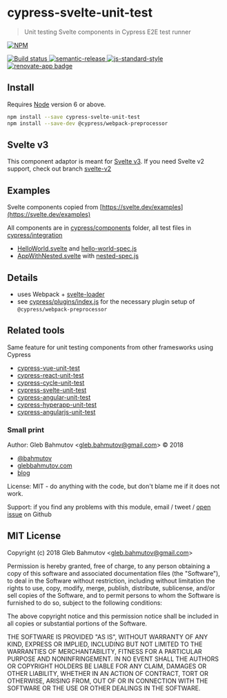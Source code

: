 # cypress-svelte-unit-test

> Unit testing Svelte components in Cypress E2E test runner

[![NPM][npm-icon] ][npm-url]

[![Build status][ci-image] ][ci-url]
[![semantic-release][semantic-image] ][semantic-url]
[![js-standard-style][standard-image]][standard-url]
[![renovate-app badge][renovate-badge]][renovate-app]

## Install

Requires [Node](https://nodejs.org/en/) version 6 or above.

```sh
npm install --save cypress-svelte-unit-test
npm install --save-dev @cypress/webpack-preprocessor
```

## Svelte v3

This component adaptor is meant for [Svelte v3](https://svelte.dev/blog/svelte-3-rethinking-reactivity). If you need Svelte v2 support, check out branch [svelte-v2](https://github.com/bahmutov/cypress-svelte-unit-test/tree/svelte-v2)

## Examples

Svelte components copied from [https://svelte.dev/examples](https://svelte.dev/examples)

All components are in [cypress/components](cypress/components) folder, all test files in [cypress/integration](cypress/integration)

* [HelloWorld.svelte](cypress/components/HelloWorld.svelte) and [hello-world-spec.js](cypress/integration/hello-world-spec.js)
* [AppWithNested.svelte](cypress/components/AppWithNested.svelte) with [nested-spec.js](cypress/integration/nested-spec.js)

## Details

* uses Webpack + [svelte-loader](https://github.com/sveltejs/svelte-loader)
* see [cypress/plugins/index.js](https://github.com/bahmutov/cypress-svelte-unit-test/blob/master/cypress/plugins/index.js) for the necessary plugin setup of `@cypress/webpack-preprocessor`

## Related tools

Same feature for unit testing components from other framesworks using Cypress

* [cypress-vue-unit-test](https://github.com/bahmutov/cypress-vue-unit-test)
* [cypress-react-unit-test](https://github.com/bahmutov/cypress-react-unit-test)
* [cypress-cycle-unit-test](https://github.com/bahmutov/cypress-cycle-unit-test)
* [cypress-svelte-unit-test](https://github.com/bahmutov/cypress-svelte-unit-test)
* [cypress-angular-unit-test](https://github.com/bahmutov/cypress-angular-unit-test)
* [cypress-hyperapp-unit-test](https://github.com/bahmutov/cypress-hyperapp-unit-test)
* [cypress-angularjs-unit-test](https://github.com/bahmutov/cypress-angularjs-unit-test)

### Small print

Author: Gleb Bahmutov &lt;gleb.bahmutov@gmail.com&gt; &copy; 2018

* [@bahmutov](https://twitter.com/bahmutov)
* [glebbahmutov.com](https://glebbahmutov.com)
* [blog](https://glebbahmutov.com/blog)

License: MIT - do anything with the code, but don't blame me if it does not work.

Support: if you find any problems with this module, email / tweet /
[open issue](https://github.com/bahmutov/cypress-svelte-unit-test/issues) on Github

## MIT License

Copyright (c) 2018 Gleb Bahmutov &lt;gleb.bahmutov@gmail.com&gt;

Permission is hereby granted, free of charge, to any person
obtaining a copy of this software and associated documentation
files (the "Software"), to deal in the Software without
restriction, including without limitation the rights to use,
copy, modify, merge, publish, distribute, sublicense, and/or sell
copies of the Software, and to permit persons to whom the
Software is furnished to do so, subject to the following
conditions:

The above copyright notice and this permission notice shall be
included in all copies or substantial portions of the Software.

THE SOFTWARE IS PROVIDED "AS IS", WITHOUT WARRANTY OF ANY KIND,
EXPRESS OR IMPLIED, INCLUDING BUT NOT LIMITED TO THE WARRANTIES
OF MERCHANTABILITY, FITNESS FOR A PARTICULAR PURPOSE AND
NONINFRINGEMENT. IN NO EVENT SHALL THE AUTHORS OR COPYRIGHT
HOLDERS BE LIABLE FOR ANY CLAIM, DAMAGES OR OTHER LIABILITY,
WHETHER IN AN ACTION OF CONTRACT, TORT OR OTHERWISE, ARISING
FROM, OUT OF OR IN CONNECTION WITH THE SOFTWARE OR THE USE OR
OTHER DEALINGS IN THE SOFTWARE.

[npm-icon]: https://nodei.co/npm/cypress-svelte-unit-test.svg?downloads=true
[npm-url]: https://npmjs.org/package/cypress-svelte-unit-test
[ci-image]: https://travis-ci.org/bahmutov/cypress-svelte-unit-test.svg?branch=master
[ci-url]: https://travis-ci.org/bahmutov/cypress-svelte-unit-test
[semantic-image]: https://img.shields.io/badge/%20%20%F0%9F%93%A6%F0%9F%9A%80-semantic--release-e10079.svg
[semantic-url]: https://github.com/semantic-release/semantic-release
[standard-image]: https://img.shields.io/badge/code%20style-standard-brightgreen.svg
[standard-url]: http://standardjs.com/
[renovate-badge]: https://img.shields.io/badge/renovate-app-blue.svg
[renovate-app]: https://renovateapp.com/
